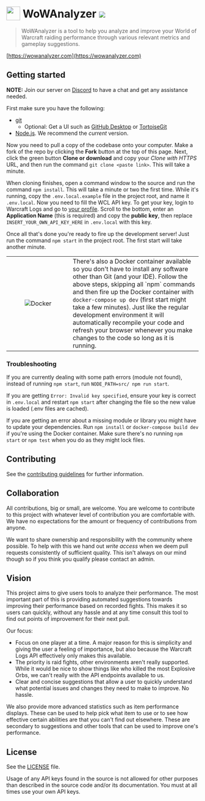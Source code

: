 <h1>
  <img src="https://user-images.githubusercontent.com/4565223/45639348-0a9ef480-bab0-11e8-8688-66e51c80224a.png" height="36" valign="bottom" /> WoWAnalyzer
  <a href="https://travis-ci.org/WoWAnalyzer/WoWAnalyzer">
   <img src="https://travis-ci.org/WoWAnalyzer/WoWAnalyzer.svg?branch=master">
  </a>
</h1>

> WoWAnalyzer is a tool to help you analyze and improve your World of Warcraft raiding performance through various relevant metrics and gameplay suggestions.

[https://wowanalyzer.com](https://wowanalyzer.com)

## Getting started

**NOTE:** Join our server on [Discord](https://wowanalyzer.com/discord) to have a chat and get any assistance needed.

First make sure you have the following:
- [git](https://git-scm.com/)
  - Optional: Get a UI such as [GitHub Desktop](https://desktop.github.com/) or [TortoiseGit](https://tortoisegit.org/)
- [Node.js](https://nodejs.org/). We recommend the *current* version.

Now you need to pull a copy of the codebase onto your computer. Make a fork of the repo by clicking the **Fork** button at the top of this page. Next, click the green button **Clone or download** and copy your *Clone with HTTPS* URL, and then run the command `git clone <paste link>`. This will take a minute.

When cloning finishes, open a command window to the source and run the command `npm install`. This will take a minute or two the first time. While it's running, copy the `.env.local.example` file in the project root, and name it `.env.local`. Now you need to fill the WCL API key. To get your key, login to Warcraft Logs and go to [your profile](https://www.warcraftlogs.com/profile). Scroll to the bottom, enter an **Application Name** (this is required) and copy the **public key**, then replace `INSERT_YOUR_OWN_API_KEY_HERE` in `.env.local` with this key.

Once all that's done you're ready to fire up the development server! Just run the command `npm start` in the project root. The first start will take another minute.

<table align="center">
  <tr>
    <td align="center" width="150"><img src="https://www.docker.com/sites/default/files/mono_horizontal_large.png" alt="Docker"></td>
    <td>There's also a Docker container available so you don't have to install any software other than Git (and your IDE). Follow the above steps, skipping all `npm` commands and then fire up the Docker container with <code>docker-compose up dev</code> (first start might take a few minutes). Just like the regular development environment it will automatically recompile your code and refresh your browser whenever you make changes to the code so long as it is running.</td>
  </tr>
</table>

### Troubleshooting

If you are currently dealing with some path errors (module not found), instead of running `npm start`, run `NODE_PATH=src/ npm run start`.

If you are getting `Error: Invalid key specified`, ensure your key is correct in `.env.local` and restart `npm start` after changing the file so the new value is loaded (.env files are cached).

If you are getting an error about a missing module or library you might have to update your dependencies. Run `npm install` or `docker-compose build dev` if you're using the Docker container. Make sure there's no running `npm start` or `npm test` when you do as they might lock files.

## Contributing

See the [contributing guidelines](CONTRIBUTING.md) for further information.

## Collaboration

All contributions, big or small, are welcome. You are welcome to contribute to this project with whatever level of contribution you are comfortable with. We have no expectations for the amount or frequency of contributions from anyone.

We want to share ownership and responsibility with the community where possible. To help with this we hand out *write access* when we deem pull requests consistently of sufficient quality. This isn't always on our mind though so if you think you qualify please contact an admin.

## Vision

This project aims to give users tools to analyze their performance. The most important part of this is providing automated suggestions towards improving their performance based on recorded fights. This makes it so users can quickly, without any hassle and at any time consult this tool to find out points of improvement for their next pull.

Our focus:
 - Focus on one player at a time. A major reason for this is simplicity and giving the user a feeling of importance, but also because the Warcraft Logs API effectively only makes this available.
 - The priority is raid fights, other environments aren't really supported. While it would be nice to show things like who killed the most Explosive Orbs, we can't really with the API endpoints available to us.
 - Clear and concise suggestions that allow a user to quickly understand what potential issues and changes they need to make to improve. No hassle.

We also provide more advanced statistics such as item performance displays. These can be used to help pick what item to use or to see how effective certain abilities are that you can't find out elsewhere. These are secondary to suggestions and other tools that can be used to improve one's performance.

## License

See the [LICENSE](LICENSE) file.

Usage of any API keys found in the source is not allowed for other purposes than described in the source code and/or its documentation. You must at all times use your own API keys.
